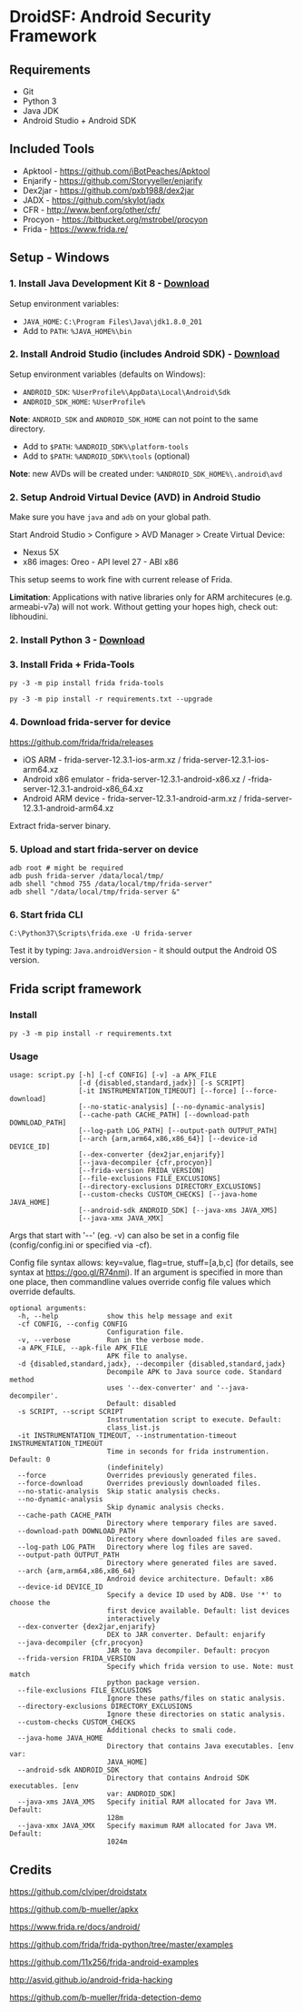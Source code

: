 # DroidSF: Android Security Framework

## Requirements
- Git
- Python 3
- Java JDK
- Android Studio + Android SDK

## Included Tools
- Apktool - https://github.com/iBotPeaches/Apktool
- Enjarify - https://github.com/Storyyeller/enjarify
- Dex2jar - https://github.com/pxb1988/dex2jar
- JADX - https://github.com/skylot/jadx
- CFR - http://www.benf.org/other/cfr/
- Procyon - https://bitbucket.org/mstrobel/procyon
- Frida - https://www.frida.re/

## Setup - Windows

### 1. Install Java Development Kit 8 - [Download](https://www.oracle.com/technetwork/java/javase/downloads/jdk8-downloads-2133151.html)

Setup environment variables:
- `JAVA_HOME`: `C:\Program Files\Java\jdk1.8.0_201`
- Add to `PATH`: `%JAVA_HOME%\bin`

### 2. Install Android Studio (includes Android SDK) - [Download](https://developer.android.com/studio/)

Setup environment variables (defaults on Windows):
- `ANDROID_SDK`: `%UserProfile%\AppData\Local\Android\Sdk`
- `ANDROID_SDK_HOME`: `%UserProfile%`

**Note**: `ANDROID_SDK` and `ANDROID_SDK_HOME` can not point to the same directory.

- Add to `$PATH`: `%ANDROID_SDK%\platform-tools`
- Add to `$PATH`: `%ANDROID_SDK%\tools` (optional)

**Note**: new AVDs will be created under: `%ANDROID_SDK_HOME%\.android\avd`


### 2. Setup Android Virtual Device (AVD) in Android Studio

Make sure you have `java` and `adb` on your global path.

Start Android Studio > Configure > AVD Manager > Create Virtual Device:
 - Nexus 5X
 - x86 images: Oreo - API level 27 - ABI x86

This setup seems to work fine with current release of Frida.

**Limitation**: Applications with native libraries only for ARM architecures (e.g. armeabi-v7a) will not work. Without getting your hopes high, check out: libhoudini.

### 2. Install Python 3 - [Download](https://www.python.org/downloads/)

### 3. Install Frida + Frida-Tools
```
py -3 -m pip install frida frida-tools
```

```
py -3 -m pip install -r requirements.txt --upgrade
```

### 4. Download frida-server for device

https://github.com/frida/frida/releases

- iOS ARM - frida-server-12.3.1-ios-arm.xz / frida-server-12.3.1-ios-arm64.xz
- Android x86 emulator - frida-server-12.3.1-android-x86.xz / -frida-server-12.3.1-android-x86_64.xz
- Android ARM device - frida-server-12.3.1-android-arm.xz / frida-server-12.3.1-android-arm64.xz

Extract frida-server binary.

### 5. Upload and start frida-server on device

```
adb root # might be required
adb push frida-server /data/local/tmp/
adb shell "chmod 755 /data/local/tmp/frida-server"
adb shell "/data/local/tmp/frida-server &"
```

### 6. Start frida CLI
```
C:\Python37\Scripts\frida.exe -U frida-server
```
Test it by typing: `Java.androidVersion` - it should output the Android OS version.

## Frida script framework

### Install

```
py -3 -m pip install -r requirements.txt
```

### Usage

```
usage: script.py [-h] [-cf CONFIG] [-v] -a APK_FILE
                 [-d {disabled,standard,jadx}] [-s SCRIPT]
                 [-it INSTRUMENTATION_TIMEOUT] [--force] [--force-download]
                 [--no-static-analysis] [--no-dynamic-analysis]
                 [--cache-path CACHE_PATH] [--download-path DOWNLOAD_PATH]
                 [--log-path LOG_PATH] [--output-path OUTPUT_PATH]
                 [--arch {arm,arm64,x86,x86_64}] [--device-id DEVICE_ID]
                 [--dex-converter {dex2jar,enjarify}]
                 [--java-decompiler {cfr,procyon}]
                 [--frida-version FRIDA_VERSION]
                 [--file-exclusions FILE_EXCLUSIONS]
                 [--directory-exclusions DIRECTORY_EXCLUSIONS]
                 [--custom-checks CUSTOM_CHECKS] [--java-home JAVA_HOME]
                 [--android-sdk ANDROID_SDK] [--java-xms JAVA_XMS]
                 [--java-xmx JAVA_XMX]
```
Args that start with '--' (eg. -v) can also be set in a config file (config/config.ini or specified via -cf).

Config file syntax allows: key=value, flag=true, stuff=[a,b,c] (for details, see syntax at https://goo.gl/R74nmi).
If an argument is specified in more than one place, then commandline values override config file values which override defaults.

```
optional arguments:
  -h, --help            show this help message and exit
  -cf CONFIG, --config CONFIG
                        Configuration file.
  -v, --verbose         Run in the verbose mode.
  -a APK_FILE, --apk-file APK_FILE
                        APK file to analyse.
  -d {disabled,standard,jadx}, --decompiler {disabled,standard,jadx}
                        Decompile APK to Java source code. Standard method
                        uses '--dex-converter' and '--java-decompiler'.
                        Default: disabled
  -s SCRIPT, --script SCRIPT
                        Instrumentation script to execute. Default:
                        class_list.js
  -it INSTRUMENTATION_TIMEOUT, --instrumentation-timeout INSTRUMENTATION_TIMEOUT
                        Time in seconds for frida instrumention. Default: 0
                        (indefinitely)
  --force               Overrides previously generated files.
  --force-download      Overrides previously downloaded files.
  --no-static-analysis  Skip static analysis checks.
  --no-dynamic-analysis
                        Skip dynamic analysis checks.
  --cache-path CACHE_PATH
                        Directory where temporary files are saved.
  --download-path DOWNLOAD_PATH
                        Directory where downloaded files are saved.
  --log-path LOG_PATH   Directory where log files are saved.
  --output-path OUTPUT_PATH
                        Directory where generated files are saved.
  --arch {arm,arm64,x86,x86_64}
                        Android device architecture. Default: x86
  --device-id DEVICE_ID
                        Specify a device ID used by ADB. Use '*' to choose the
                        first device available. Default: list devices
                        interactively
  --dex-converter {dex2jar,enjarify}
                        DEX to JAR converter. Default: enjarify
  --java-decompiler {cfr,procyon}
                        JAR to Java decompiler. Default: procyon
  --frida-version FRIDA_VERSION
                        Specify which frida version to use. Note: must match
                        python package version.
  --file-exclusions FILE_EXCLUSIONS
                        Ignore these paths/files on static analysis.
  --directory-exclusions DIRECTORY_EXCLUSIONS
                        Ignore these directories on static analysis.
  --custom-checks CUSTOM_CHECKS
                        Additional checks to smali code.
  --java-home JAVA_HOME
                        Directory that contains Java executables. [env var:
                        JAVA_HOME]
  --android-sdk ANDROID_SDK
                        Directory that contains Android SDK executables. [env
                        var: ANDROID_SDK]
  --java-xms JAVA_XMS   Specify initial RAM allocated for Java VM. Default:
                        128m
  --java-xmx JAVA_XMX   Specify maximum RAM allocated for Java VM. Default:
                        1024m
```

## Credits

https://github.com/clviper/droidstatx

https://github.com/b-mueller/apkx

https://www.frida.re/docs/android/

https://github.com/frida/frida-python/tree/master/examples

https://github.com/11x256/frida-android-examples

http://asvid.github.io/android-frida-hacking

https://github.com/b-mueller/frida-detection-demo
